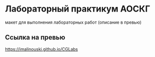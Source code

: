 # Лабораторный практикум АОСКГ
макет для выполнения лабораторных работ (описание в превью)
## Ссылка на превью
https://imalinouski.github.io/CGLabs
